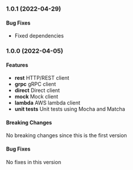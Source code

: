 <a name="1.0.1"></a>

### 1.0.1 (2022-04-29)

#### Bug Fixes
* Fixed dependencies

<a name="1.0.0"></a>

### 1.0.0 (2022-04-05)

#### Features
* **rest** HTTP/REST client
* **grpc** gRPC client
* **direct** Direct client
* **mock** Mock client
* **lambda** AWS lambda client
* **unit tests** Unit tests using Mocha and Matcha

#### Breaking Changes
No breaking changes since this is the first version

#### Bug Fixes
No fixes in this version

